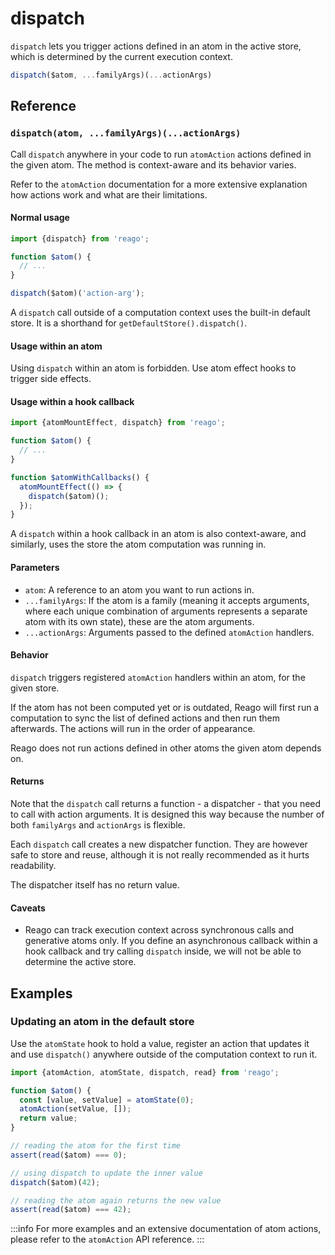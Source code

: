 # dispatch

`dispatch` lets you trigger actions defined in an atom in the active store, which is determined by the current
execution context.

```ts
dispatch($atom, ...familyArgs)(...actionArgs)
```


## Reference

### `dispatch(atom, ...familyArgs)(...actionArgs)`

Call `dispatch` anywhere in your code to run `atomAction` actions defined in the given atom.
The method is context-aware and its behavior varies.

Refer to the `atomAction` documentation for a more extensive explanation how actions work and what are
their limitations.

#### Normal usage

```ts
import {dispatch} from 'reago';

function $atom() {
  // ...
}

dispatch($atom)('action-arg');
```

A `dispatch` call outside of a computation context uses the built-in default store. It is a
shorthand for `getDefaultStore().dispatch()`.

#### Usage within an atom

Using `dispatch` within an atom is forbidden. Use atom effect hooks to trigger side effects.

#### Usage within a hook callback

```ts
import {atomMountEffect, dispatch} from 'reago';

function $atom() {
  // ...
}

function $atomWithCallbacks() {
  atomMountEffect(() => {
    dispatch($atom)();
  });
}
```

A `dispatch` within a hook callback in an atom is also context-aware, and similarly, uses the store
the atom computation was running in.

#### Parameters

* `atom`: A reference to an atom you want to run actions in.
* `...familyArgs`: If the atom is a family (meaning it accepts arguments, where each unique combination of
  arguments represents a separate atom with its own state), these are the atom arguments.
* `...actionArgs`: Arguments passed to the defined `atomAction` handlers.

#### Behavior

`dispatch` triggers registered `atomAction` handlers within an atom, for the given store.

If the atom has not been computed yet or is outdated, Reago will first run a computation to sync the list
of defined actions and then run them afterwards. The actions will run in the order of appearance.

Reago does not run actions defined in other atoms the given atom depends on.

#### Returns

Note that the `dispatch` call returns a function - a dispatcher - that you need to call with action arguments.
It is designed this way because the number of both `familyArgs` and `actionArgs` is flexible.

Each `dispatch` call creates a new dispatcher function. They are however safe to store and reuse, although
it is not really recommended as it hurts readability.

The dispatcher itself has no return value.

#### Caveats
* Reago can track execution context across synchronous calls and generative atoms only. If you define an
  asynchronous callback within a hook callback and try calling `dispatch` inside, we will not be able to
  determine the active store.


## Examples

### Updating an atom in the default store

Use the `atomState` hook to hold a value, register an action that updates it and use `dispatch()` anywhere
outside of the computation context to run it.

```ts
import {atomAction, atomState, dispatch, read} from 'reago';

function $atom() {
  const [value, setValue] = atomState(0);
  atomAction(setValue, []);
  return value;
}

// reading the atom for the first time
assert(read($atom) === 0);

// using dispatch to update the inner value
dispatch($atom)(42);

// reading the atom again returns the new value
assert(read($atom) === 42);
```

:::info
For more examples and an extensive documentation of atom actions, please refer to the `atomAction` API reference.
:::
